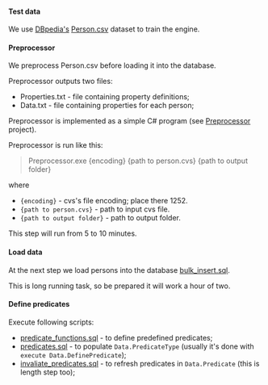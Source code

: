 <h4>Test data</h4>
<p>We use <a href="http://wiki.dbpedia.org/" target="_blank">DBpedia's</a> <a href="http://web.informatik.uni-mannheim.de/DBpediaAsTables/csv/Person.csv.gz">Person.csv</a> dataset to train the engine.</p>

<h4>Preprocessor</h4>
<p>We preprocess Person.csv before loading it into the database.</p>
<p>Preprocessor outputs two files:</p>
<ul>
  <li>Properties.txt - file containing property definitions;</li>
  <li>Data.txt - file containing properties for each person;</li>
</ul>
<p>Preprocessor is implemented as a simple C# program (see <a href="Processor">Preprocessor</a> project).</p>
<p>Preprocessor is run like this:</p>
<blockquote>Preprocessor.exe {encoding} {path to person.cvs} {path to output folder}</blockquote>
<p>where</p>
<ul>
  <li><code>{encoding}</code> - cvs's file encoding; place there 1252.</li>
  <li><code>{path to person.cvs}</code> - path to input cvs file.</li>
  <li><code>{path to output folder}</code> - path to output folder.</li>
</ul>
<p>This step will run from 5 to 10 minutes.</p>
<h4>Load data</h4>
<p>At the next step we load persons into the database <a href="#bulk_insert.sql">bulk_insert.sql</a>.</p>
<p>This is long running task, so be prepared it will work a hour of two.</p>
<h4>Define predicates</h4>
<p>Execute following scripts:</p>
<ul>
  <li><a href="predicate_functions.sql">predicate_functions.sql</a> - to define predefined predicates;</li>
  <li><a href="predicates.sql">predicates.sql</a> - to populate <code>Data.PredicateType</code> (usually it's done with <code>execute Data.DefinePredicate</code>);</li>
  <li><a href="invalidate_predicates.sql">invaliate_predicates.sql</a> - to refresh predicates in <code>Data.Predicate</code> (this is length step too);</li>
</ul>
